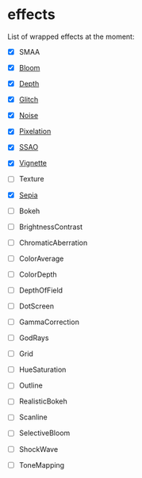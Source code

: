 # effects

List of wrapped effects at the moment:

- [x] SMAA

- [x] [Bloom](https://github.com/react-spring/react-postprocessing/blob/src/effects/Bloom.ts)
- [x] [Depth](https://github.com/react-spring/react-postprocessing/blob/src/effects/Depth.ts)
- [x] [Glitch](https://github.com/react-spring/react-postprocessing/blob/src/effects/Glitch.ts)
- [x] [Noise](https://github.com/react-spring/react-postprocessing/blob/src/effects/Noise.ts)
- [x] [Pixelation](https://github.com/react-spring/react-postprocessing/blob/src/effects/Pixelation.ts)
- [x] [SSAO](https://github.com/react-spring/react-postprocessing/blob/src/effects/SSAO.ts)
- [x] [Vignette](https://github.com/react-spring/react-postprocessing/blob/master/src/effects/Vignette.ts)
- [ ] Texture
- [x] [Sepia](https://github.com/react-spring/react-postprocessing/blob/master/src/effects/Sepia.ts)
- [ ] Bokeh
- [ ] BrightnessContrast
- [ ] ChromaticAberration
- [ ] ColorAverage
- [ ] ColorDepth
- [ ] DepthOfField
- [ ] DotScreen
- [ ] GammaCorrection
- [ ] GodRays
- [ ] Grid
- [ ] HueSaturation
- [ ] Outline
- [ ] RealisticBokeh
- [ ] Scanline
- [ ] SelectiveBloom
- [ ] ShockWave
- [ ] ToneMapping
